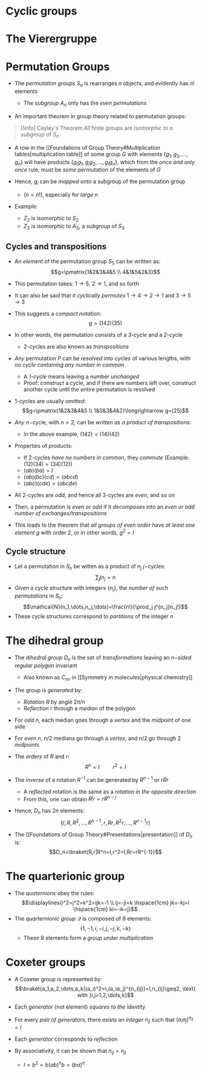 
# Cyclic groups

# The Vierergruppe


# Permutation Groups
- The _permutation groups_ $S_n$ is rearranges $n$ objects, and evidently has $n!$ elements
	- The _subgroup_ $A_n$ only has the _even permutations_

- An important theorem in group theory related to permutation groups:
>[!info] Cayley's Theorem
> _All_ finite groups are _isomorphic to a subgroup_ of $S_n$

- A row in the [[Foundations of Group Theory#Multiplication tables|multiplication table]] of some group $G$ with elements $\{g_1,g_2,\dots,g_n\}$ will have products $\{g_ig_1,g_ig_2,\dots,g_ig_n\}$, which from the _once and only once_ rule, must be _some permutation_ of the elements of $G$
- Hence, $g_i$ can be _mapped onto_ a subgroup of the permutation group 
	- $(n<n!)$, especially for _large $n$_

- Example: 
	- $Z_2$ is isomorphic to $S_2$ 
	- $Z_3$ is isomorphic to $A_3$, a _subgroup_ of $S_3$

## Cycles and transpositions
- An _element_ of the permutation group $S_5$ can be written as:
$$g=\pmatrix{1&2&3&4&5 \\ 4&1&5&2&3}$$
- This permutation takes: $1\to 5$, $2\to1$, and so forth
- It can also be said that it _cyclically permutes_ $1\to4\to2\to1$ and $3\to5\to3$
- This suggests a _compact notation_:
$$g=(142)(35)$$
- In other words, the permutation consists of a _3-cycle_ and a _2-cycle_
	- 2-cycles are also known as _transpositions_

- _Any_ permutation $P$ can be _resolved_ into cycles of various lengths, with _no cycle containing any number in common_
	- A _1-cycle_ means leaving a number _unchanged_
	- Proof: _construct_ a cycle, and if there are numbers left over, construct another cycle until the entire permutation is resolved
- 1-cycles are usually _omitted_:
$$g=\pmatrix{1&2&3&4&5 \\ 1&5&3&4&2}\longrightarrow g=(25)$$

- _Any_ $n-$cycle, with $n>2$, can be _written as a product of transpositions_:
	- In the above example, $(142)=(14)(42)$
- Properties of products:
	- If 2-cycles _have no numbers in common_, they _commute_ (Example: $(12)(34)=(34)(12)$)
	- $(ab)(ba)=I$
	- $(ab)(bc)(cd)=(abcd)$
	- $(abc)(cde)=(abcde)$

- All 2-cycles are _odd_, and hence all 3-cycles are _even_, and so on
- Then, a permutation is _even or odd_ if it _decomposes_ into an _even or odd number of exchanges/transpositions_

- This leads to the theorem that _all groups of even order_ have _at least one element_ $g$ with order 2, or in other words, $g^2=I$

## Cycle structure
- Let a permutation in $S_n$ be witten as a product of $n_j$ $j-$cycles:
$$\sum_j jn_j=n$$
- _Given_ a cycle structure with integers $\{n_j\}$, the _number of such permutations_ in $S_n$:
$$\mathcal{N}(n_1,\dots,n_j,\dots)=\frac{n!}{\prod_j j^{n_j}n_j!}$$
- These cycle structures correspond to _partitions_ of the integer $n$

# The dihedral group
- The _dihedral group_ $D_n$ is the set of _transformations_ leaving an _$n-$sided regular polygon_ invariant
	- Also known as $C_{nv}$ in [[Symmetry in molecules|physical chemistry]]
- The group is _generated_ by:
	- _Rotation_ $R$ by angle $2\pi/n$
	- _Reflection_ $r$ through a _median_ of the polygon
- For _odd_ $n$, each median goes through a _vertex_ and the _midpoint_ of one side
- For _even_ $n$, $n/2$ medians go through a _vertex_, and $n/2$ go through 2 _midpoints_

- The _orders_ of $R$ and $r$:
$$R^{n}=I \hspace{1cm} r^2=I$$

- The _inverse_ of a rotation $R^{-1}$ can be generated by $R^{n-1}$ or $rRr$
	- A _reflected_ rotation is the same as a _rotation in the opposite direction_
	- From this, one can obtain $R^jr=rR^{n-j}$
- Hence, $D_n$ has $2n$ elements:
$$\{I,R,R^2,\dots,R^{n-1},r,Rr,R^2r,\dots,R^{n-1}r\}$$
- The [[Foundations of Group Theory#Presentations|presentation]] of $D_n$ is:
$$D_n=\braket{R,r|R^n=I,r^2=I,Rr=rR^{-1}}$$

# The quarterionic group
- The _quaternions_ obey the rules:
$$\displaylines{i^2=j^2=k^2=ijk=-1 \\ ij=-ji=k \hspace{1cm} jk=-kj=i \hspace{1cm} ki=-ik=j}$$
- The _quarternionic group_ $\mathcal{Q}$ is composed of 8 elements:
$$\{1,-1,i,-i,j,-j,k,-k\}$$
	- These 8 elements form a _group under multiplication_

# Coxeter groups
- A Coxeter group is represented by:
$$\braket{a_1,a_2,\dots,a_k|(a_i)^2=I,(a_ia_j)^{n_{ij}}=I,n_{ij}\geq2, \text{ with }i,j=1,2,\dots,k}$$
- Each _generator_ (not element) _squares to the identity_
- For every _pair of generators_, there exists an _integer_ $n_{ij}$ such that $(a_ia_j)^{n_{ij}}=I$

- Each _generator_ corresponds to _reflection_

- By associativity, it can be shown that $n_{ij}=n_{ji}$
	- $I=b^2=b(ab)^nb=(ba)^n$
